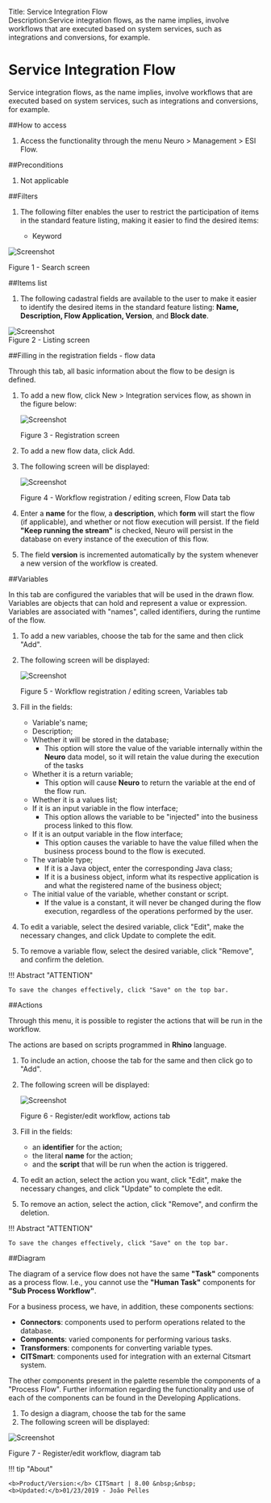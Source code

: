 Title: Service Integration Flow  
Description:Service integration flows, as the name implies, involve workflows that are executed based on system services, such as integrations and conversions, for example.  
# Service Integration Flow   

Service integration flows, as the name implies, involve workflows that are executed based on system services, such as integrations and conversions, for example.  

##How to access  

1. Access the functionality through the menu Neuro > Management > ESI Flow.  

##Preconditions  

1. Not applicable  

##Filters  

1. The following filter enables the user to restrict the participation of items in the standard feature listing, making it easier to find the desired items:  

    * Keyword  

![Screenshot](images/Service-Integration-Flow-fig01.png)

Figure 1 - Search screen   

##Items list  

1. The following cadastral fields are available to the user to make it easier to identify the desired items in the standard feature listing: **Name, Description, Flow Application, Version**, and **Block date**.  

![Screenshot](images/Service-Integration-Flow-fig02.png)   
Figure 2 - Listing screen   

##Filling in the registration fields - flow data 

Through this tab, all basic information about the flow to be design is defined.  

1. To add a new flow, click New > Integration services flow, as shown in the figure below:  

    ![Screenshot](images/Service-Integration-Flow-fig03.png)
    
    Figure 3 - Registration screen  

2. To add a new flow data, click Add.  
3. The following screen will be displayed:  

    ![Screenshot](images/Service-Integration-Flow-fig04.png)
    
    Figure 4 - Workflow registration / editing screen, Flow Data tab   

4. Enter a **name** for the flow, a **description**, which **form** will start the flow (if applicable), and whether or not flow execution will persist. If the field **"Keep running the stream"** is checked, Neuro will persist in the database on every instance of the execution of this flow.  

5. The field **version** is incremented automatically by the system whenever a new version of the workflow is created.  

##Variables  

In this tab are configured the variables that will be used in the drawn flow. Variables are objects that can hold and represent a value or expression. Variables are associated with "names", called identifiers, during the runtime of the flow.  

1. To add a new variables, choose the tab for the same and then click "Add".  
2. The following screen will be displayed:  

    ![Screenshot](images/Service-Integration-Flow-fig05.png)
    
    Figure 5 - Workflow registration / editing screen, Variables tab   

3. Fill in the fields:  

    - Variable's name;  
    - Description;  
    - Whether it will be stored in the database;  
	    - This option will store the value of the variable internally within the **Neuro** data model, so it will retain the value                 during the execution of the tasks  
    - Whether it is a return variable;  
	    - This option will cause **Neuro** to return the variable at the end of the flow run.  
    - Whether it is a values list;  
    - If it is an input variable in the flow interface;  
	    - This option allows the variable to be "injected" into the business process linked to this flow.  
    - If it is an output variable in the flow interface;  
	    - This option causes the variable to have the value filled when the business process bound to the flow is executed.  
    - The variable type;  
	    - If it is a Java object, enter the corresponding Java class;  
	    - If it is a business object, inform what its respective application is and what the registered name of the business object;  
    - The initial value of the variable, whether constant or script.  
	    - If the value is a constant, it will never be changed during the flow execution, regardless of the operations performed by             the user.  

4. To edit a variable, select the desired variable, click "Edit", make the necessary changes, and click Update to complete the edit.  

5. To remove a variable flow, select the desired variable, click "Remove", and confirm the deletion.  

!!! Abstract "ATTENTION"  

    To save the changes effectively, click "Save" on the top bar. 

##Actions 

Through this menu, it is possible to register the actions that will be run in the workflow.  

The actions are based on scripts programmed in **Rhino** language.  

 1. To include an action, choose the tab for the same and then click go to "Add".  
 2. The following screen will be displayed:  

    ![Screenshot](images/Service-Integration-Flow-fig06.png)
    
    Figure 6 - Register/edit workflow, actions tab 

3. Fill in the fields:  

    - an **identifier** for the action;  
    - the literal **name** for the action;  
    - and the **script** that will be run when the action is triggered.  

4. To edit an action, select the action you want, click "Edit", make the necessary changes, and click "Update" to complete the edit.  

5. To remove an action, select the action, click "Remove", and confirm the deletion.  

!!! Abstract "ATTENTION"  

    To save the changes effectively, click "Save" on the top bar. 

##Diagram  

The diagram of a service flow does not have the same **"Task"** components as a process flow. I.e., you cannot use the **"Human Task"** components for **"Sub Process Workflow"**.  

For a business process, we have, in addition, these components sections:  

- **Connectors**: components used to perform operations related to the database.  
- **Components**: varied components for performing various tasks.  
- **Transformers**: components for converting variable types.  
- **CITSmart**: components used for integration with an external Citsmart system.  

The other components present in the palette resemble the components of a "Process Flow". Further information regarding the functionality and use of each of the components can be found in the Developing Applications.  

1. To design a diagram, choose the tab for the same  
2. The following screen will be displayed:  

![Screenshot](images/Service-Integration-Flow-fig07.png)

Figure 7 - Register/edit workflow, diagram tab



!!! tip "About"

    <b>Product/Version:</b> CITSmart | 8.00 &nbsp;&nbsp;
    <b>Updated:</b>01/23/2019 - João Pelles  
